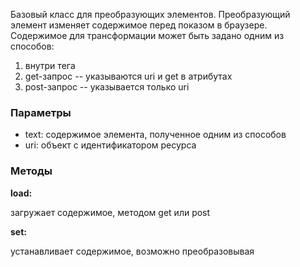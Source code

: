 Базовый класс для преобразующих элементов.
Преобразующий элемент изменяет содержимое перед
показом в браузере. Содержимое для трансформации
может быть задано одним из способов:

1. внутри тега
2. get-запрос -- указываются uri и get в атрибутах
3. post-запрос -- указывается только uri

### Параметры

* text: содержимое элемента, полученное одним из способов
* uri: объект с идентификатором ресурса

### Методы


__load:__

загружает содержимое, методом get или post

__set:__

устанавливает содержимое, возможно преобразовывая
